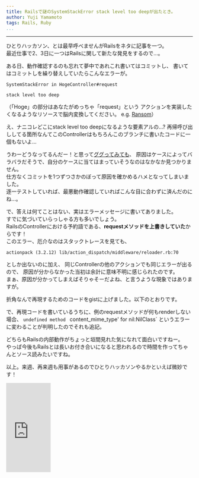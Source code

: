 ```yaml
---
title: Railsで謎のSystemStackError stack level too deepが出たとき。
author: Yuji Yamamoto
tags: Rails, Ruby
...
```

---

ひとりハッカソン、とは最早呼べませんがRailsをネタに記事を一つ。  
最近仕事で2、3日に一つはRailsに関して新たな発見をするので...。

ある日、動作確認するのも忘れて夢中であれこれ書いてはコミットし、
書いてはコミットしを繰り替えしていたらこんなエラーが。

```
SystemStackError in HogeController#request

stack level too deep
```

（「Hoge」の部分はあなたがめっちゃ「request」という
アクションを実装したくなるようなリソースで脳内変換してください。 e.g. [Ransom](http://ejje.weblio.jp/content/%E8%BA%AB%E4%BB%A3%E9%87%91)）

え、ナニコレどこにstack level too deepになるような要素アルの...?
再帰呼び出ししてる箇所なんてこのControllerはもちろんこのブランチに書いたコードに一個もないよ...  

うわーどうなってるんだー！と思って[ググってみても](https://www.google.com/search?sourceid=chrome&ie=UTF-8&q=rails%20stack%20level%20too%20deep)、
原因はケースによってバラバラだそうで、自分のケースに当てはまっていそうなのはなかなか見つかりません。  
仕方なくコミットを1つずつさかのぼって原因を確かめるハメとなってしまいました。  
逐一テストしていれば、最悪動作確認していればこんな目に合わずに済んだのにね...。

で、答えは何てことはない、実はエラーメッセージに書いてありました。  
すでに気づいていらっしゃる方も多いでしょう。  
RailsのControllerにおける予約語である、**requestメソッドを上書きしていた**からです！  
このエラー、厄介なのはスタックトレースを見ても、

```
actionpack (3.2.12) lib/action_dispatch/middleware/reloader.rb:70
```

としか出ないのに加え、
同じControllerの他のアクションでも同じエラーが出るので、
原因が分からなかった当初は余計に意味不明に感じられたのです。  
まぁ、原因が分かってしまえばそりゃそーだよね、と言うような現象ではありますが。

折角なんで再現するためのコードをgistに上げました。以下のとおりです。

<script src="https://gist.github.com/igrep/5023699.js"></script>

で、再現コードを書いているうちに、例のrequestメソッドが何もrenderしない場合、
`undefined method` ` `content_mime_type' for nil:NilClass` というエラーに変わることが判明したのでそれも追記。

<script src="https://gist.github.com/igrep/5023809.js"></script>

どちらもRailsの内部動作がちょっと垣間見れた気になれて面白いですねー。  
やっぱ今後もRailsとは長いお付き合いになると思われるので時間を作ってちゃんとソース読みたいですね。

以上。来週、再来週も用事があるのでひとりハッカソンやるかといえば微妙です！

<iframe src="https://rcm-fe.amazon-adsystem.com/e/cm?lt1=_blank&amp;bc1=000000&amp;IS2=1&amp;bg1=FFFFFF&amp;fc1=000000&amp;lc1=0000FF&amp;t=poe02-22&amp;o=9&amp;p=8&amp;l=as4&amp;m=amazon&amp;f=ifr&amp;ref=ss_til&amp;asins=4774165166" style="width:120px;height:240px;" scrolling="no" marginwidth="0" marginheight="0" frameborder="0"></iframe>

